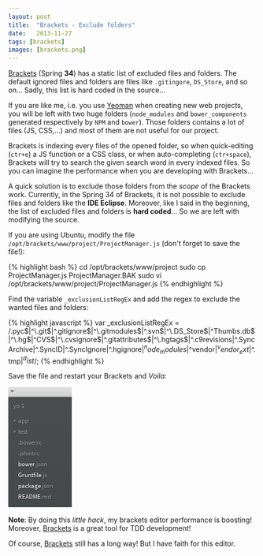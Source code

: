 ```yaml
---
layout: post
title:  "Brackets - Exclude folders"
date:   2013-11-27
tags: [brackets]
images: [brackets.png]
---
```


[Brackets][brackets] (Spring **34**) has a static list of excluded files and folders. The default ignored files and folders are files like `.gitingore`, `DS_Store`, and so on...
Sadly, this list is hard coded in the source...

If you are like me, i.e. you use [Yeoman][yeoman] when creating new web projects, you will be left with two huge folders (`node_modules` and `bower_components` generated respectively by `NPM` and `bower`).
Those folders contains a lot of files (JS, CSS,...) and most of them are not useful for our project.

Brackets is indexing every files of the opened folder, so when quick-editing (`ctr+e`) a JS function or a CSS class, or when auto-completing (`ctr+space`), Brackets will try to search the given search word in every indexed files.
So you can imagine the performance when you are developing with Brackets...

A quick solution is to exclude those folders from the *scope* of the Brackets work.
Currently, in the Spring 34 of Brackets, it is not possible to exclude files and folders like the **IDE Eclipse**.
Moreover, like I said in the beginning, the list of excluded files and folders is **hard coded**...
So we are left with modifying the source.

If you are using Ubuntu, modify the file `/opt/brackets/www/project/ProjectManager.js` (don't forget to save the file!):

{% highlight bash %}
cd /opt/brackets/www/project
sudo cp ProjectManager.js ProjectManager.BAK
sudo vi /opt/brackets/www/project/ProjectManager.js
{% endhighlight %}

Find the variable `_exclusionListRegEx` and add the regex to exclude the wanted files and folders:

{% highlight javascript %}
var _exclusionListRegEx = /\.pyc$|^\.git$|^\.gitignore$|^\.gitmodules$|^\.svn$|^\.DS_Store$|^Thumbs\.db$|^\.hg$|^CVS$|^\.cvsignore$|^\.gitattributes$|^\.hgtags$|^\.c9revisions|^\.SyncArchive|^\.SyncID|^\.SyncIgnore|^\.hgignore$|^node_modules$|^vendor$|^vendor_ext$|^.tmp$|^dist$/;
{% endhighlight %}

Save the file and restart your Brackets and *Voila*:

![brackets_folders](/images/brackets_folders.png)

**Note**: By doing this *little hack*, my brackets editor performance is boosting! Moreover, [Brackets][brackets] is a great tool for TDD development!

Of course, [Brackets][brackets] still has a long way! But I have faith for this editor.

[brackets]: http://brackets.io
[yeoman]:   http://yeoman.io
